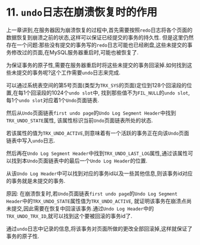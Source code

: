 # 11. `undo`日志在崩溃恢复时的作用

上一章讲到,在服务器因为崩溃恢复的过程中,首先需要按照`redo`日志将各个页面的数据恢复到崩溃之前的状态,这样可以保证已经提交的事务的持久性.
但是这里仍然存在一个问题:那些没有提交的事务写的`redo`日志可能也已经刷盘,这些未提交的事务修改过的页面,在MySQL服务器重启时,可能也被恢复了.

为保证事务的原子性,需要在服务器重启时将这些未提交的事务回滚掉.如何找到这些未提交的事务呢?这个工作需要`undo`日志来完成.

可以通过系统表空间的第5号页面(类型为`TRX_SYS`的页面)定位到128个回滚段的位置,在每1个回滚段的1024个`undo slot`中,
找到那些值不为`FIL_NULL`的`undo slot`,每1个`undo slot`对应着1个`Undo`页面链表.

然后从`Undo`页面链表`first undo page`的`Undo Log Segment Header`中找到`TRX_UNDO_STATE`属性,
该属性标识当前`Undo`页面链表所处的状态.

若该属性的值为`TRX_UNDO_ACTIVE`,则意味着有一个活跃的事务正在向该`Undo`页面链表中写入`undo`日志.

然后再在`Undo Log Segment Header`中找到`TRX_UNDO_LAST_LOG`属性,通过该属性可以找到本`Undo`页面链表中的最后一个`Undo Log Header`的位置.

从该`Undo Log Header`中可以找到对应的事务id以及一些其他信息,则该事务id对应的事务就是未提交的事务.

原因: 在崩溃恢复时,若`Undo`页面链表`first undo page`的`Undo Log Segment Header`中的`TRX_UNDO_STATE`属性值为`TRX_UNDO_ACTIVE`,
就证明该事务在崩溃点尚未提交,因此需要在恢复中回滚该事务.通过`Undo Log Header`中的`TRX_UNDO_TRX_ID`,就可以找到这个要被回滚的事务id了.

通过`undo`日志中记录的信息,将该事务对页面所做的更改全部回滚掉,这样就保证了事务的原子性.
